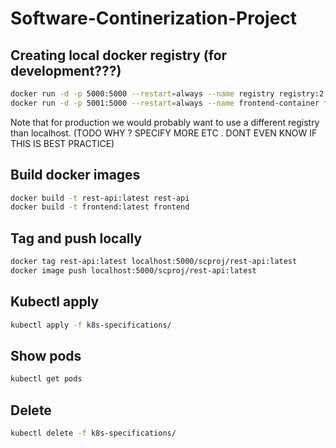 # Software-Continerization-Project

## Creating local docker registry (for development???)
```bash
docker run -d -p 5000:5000 --restart=always --name registry registry:2
docker run -d -p 5001:5000 --restart=always --name frontend-container frontend:latest
```

Note that for production we would probably want to use a different registry than localhost. (TODO WHY ? SPECIFY MORE ETC . DONT EVEN KNOW IF THIS IS BEST PRACTICE)


## Build docker images
```bash
docker build -t rest-api:latest rest-api
docker build -t frontend:latest frontend
```

## Tag and push locally
```bash
docker tag rest-api:latest localhost:5000/scproj/rest-api:latest
docker image push localhost:5000/scproj/rest-api:latest
```

## Kubectl apply 
```bash
kubectl apply -f k8s-specifications/
```

## Show pods
```bash
kubectl get pods
```

## Delete
```bash
kubectl delete -f k8s-specifications/
```
